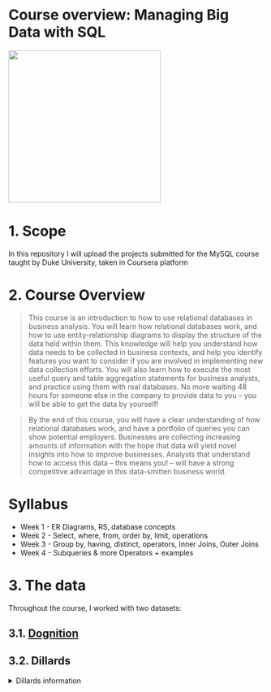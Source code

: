 # Course overview: Managing Big Data with SQL

<img src="https://i.imgur.com/nI7HkQC.jpg" width="300">

# 1. Scope

In this repository I will upload the projects submitted for the MySQL course taught by Duke University, taken in Coursera platform

# 2. Course Overview

> This course is an introduction to how to use relational databases in business analysis.  You will learn how relational databases work, and how to use entity-relationship diagrams to display the structure of the data held within them.  This knowledge will help you understand how data needs to be collected in business contexts, and help you identify features you want to consider if you are involved in implementing new data collection efforts.  You will also learn how to execute the most useful query and table aggregation statements for business analysts, and practice using them with real databases. No more waiting 48 hours for someone else in the company to provide data to you – you will be able to get the data by yourself!

>By the end of this course, you will have a clear understanding of how relational databases work, and have a portfolio of queries you can show potential employers. Businesses are collecting increasing amounts of information with the hope that data will yield novel insights into how to improve businesses. Analysts that understand how to access this data – this means you! – will have a strong competitive advantage in this data-smitten business world.

# Syllabus

- Week 1 - ER Diagrams, RS, database concepts
- Week 2 - Select, where, from, order by, limit, operations
- Week 3 - Group by, having, distinct, operators, Inner Joins, Outer Joins
- Week 4 - Subqueries & more Operators + examples

# 3.  The data
Throughout the course, I worked with two datasets:
## 3.1. [Dognition](https://github.com/gpozzi/sql-projects/tree/main/managing-big-data-with-sql/dognition)


## 3.2. Dillards

<details>
  <summary>Dillards information</summary>
  
  <img src="https://i.imgur.com/paCQCka.jpg" width="300">

  ### Motivation
  
  [dataset info](https://d3c33hcgiwev3.cloudfront.net/_8ab42fa0c1e02dd9e637c84dcd8c6741_Dillards_database_information.pdf?Expires=1626998400&Signature=AqRDh7CoICNwmW3gzVx2sGcK5Dv3~q6GGQBasZ5QZuI3siYZxnfTGMpB4TiXRQDC1dwrtJTGfInZ6Q1YlINuhojSg9~XI7LdD4AbDYbiJK8LKVDpsuWekwWrwdxnPc19CeeZzH2i4svRoI-Y~SZ7MAKDh0o91JlVyDtBDjdvwL8_&Key-Pair-Id=APKAJLTNE6QMUY6HBC5A)
  
  ### ERD
  
  <img src="https://i.imgur.com/kZ4wpz5.png" width="500">

</details>
